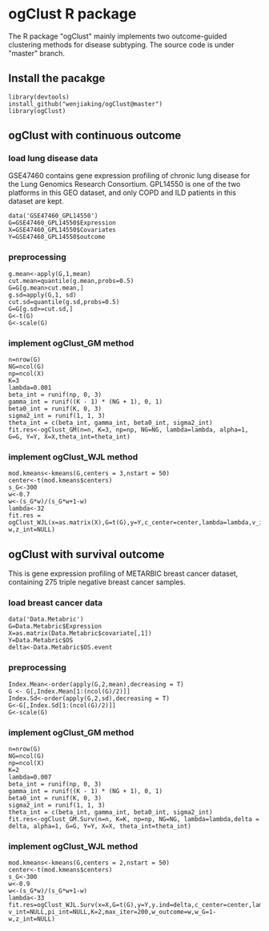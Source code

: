 # ogClust R package

The R package "ogClust" mainly implements two outcome-guided clustering methods for disease subtyping. The source code is under "master" branch.

## Install the pacakge

`library(devtools)` \
`install_github("wenjiaking/ogClust@master")` \
`library(ogClust)`

## ogClust with continuous outcome

### load lung disease data
GSE47460 contains gene expression profiling of chronic lung disease for the Lung Genomics Research Consortium. GPL14550 is one of the two platforms in this GEO dataset, and only COPD and ILD patients in this dataset are kept.

```
data('GSE47460_GPL14550')
G=GSE47460_GPL14550$Expression
X=GSE47460_GPL14550$Covariates
Y=GSE47460_GPL14550$outcome
```


### preprocessing
```
g.mean<-apply(G,1,mean)
cut.mean=quantile(g.mean,probs=0.5)
G=G[g.mean>cut.mean,]
g.sd=apply(G,1, sd)
cut.sd=quantile(g.sd,probs=0.5)
G=G[g.sd>=cut.sd,]
G<-t(G)
G<-scale(G)
```
### implement ogClust_GM method

```
n=nrow(G)
NG=ncol(G)
np=ncol(X)
K=3
lambda=0.001
beta_int = runif(np, 0, 3)
gamma_int = runif((K - 1) * (NG + 1), 0, 1)
beta0_int = runif(K, 0, 3)
sigma2_int = runif(1, 1, 3)
theta_int = c(beta_int, gamma_int, beta0_int, sigma2_int)
fit.res<-ogClust_GM(n=n, K=3, np=np, NG=NG, lambda=lambda, alpha=1, G=G, Y=Y, X=X,theta_int=theta_int)
```

### implement ogClust_WJL method
```
mod.kmeans<-kmeans(G,centers = 3,nstart = 50)
center<-t(mod.kmeans$centers)
s_G<-300
w<-0.7
w<-(s_G*w)/(s_G*w+1-w)
lambda<-32
fit.res = ogClust_WJL(x=as.matrix(X),G=t(G),y=Y,c_center=center,lambda=lambda,v_int=NULL,pi_int=NULL,K=3,max_iter=200,w_outcome=w,w_G=1-w,z_int=NULL)
```
## ogClust with survival outcome
This is gene expression profiling of METARBIC breast cancer dataset, containing 275 triple negative breast cancer samples.

### load breast cancer data

```
data('Data.Metabric')
G=Data.Metabric$Expression
X=as.matrix(Data.Metabric$covariate[,1])
Y=Data.Metabric$OS
delta<-Data.Metabric$OS.event
```
### preprocessing
```
Index.Mean<-order(apply(G,2,mean),decreasing = T)
G <- G[,Index.Mean[1:(ncol(G)/2)]]
Index.Sd<-order(apply(G,2,sd),decreasing = T)
G<-G[,Index.Sd[1:(ncol(G)/2)]]
G<-scale(G)
```
### implement ogClust_GM method

```
n=nrow(G)
NG=ncol(G)
np=ncol(X)
K=2
lambda=0.007
beta_int = runif(np, 0, 3)
gamma_int = runif((K - 1) * (NG + 1), 0, 1)
beta0_int = runif(K, 0, 3)
sigma2_int = runif(1, 1, 3)
theta_int = c(beta_int, gamma_int, beta0_int, sigma2_int)
fit.res<-ogClust_GM.Surv(n=n, K=K, np=np, NG=NG, lambda=lambda,delta = delta, alpha=1, G=G, Y=Y, X=X, theta_int=theta_int)
```
### implement ogClust_WJL method

```
mod.kmeans<-kmeans(G,centers = 2,nstart = 50)
center<-t(mod.kmeans$centers)
s_G<-300
w<-0.9
w<-(s_G*w)/(s_G*w+1-w)
lambda<-33
fit.res=ogClust_WJL.Surv(x=X,G=t(G),y=Y,y.ind=delta,c_center=center,lambda=lambda, v_int=NULL,pi_int=NULL,K=2,max_iter=200,w_outcome=w,w_G=1-w,z_int=NULL)
```

